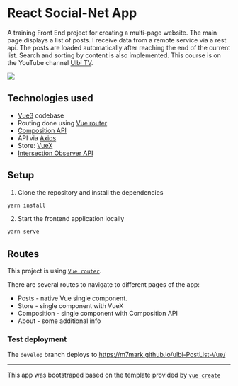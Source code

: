 # React Social-Net App

A training Front End project for creating a multi-page website. The main page displays a list of posts. I receive data from a remote service via a rest api. The posts are loaded automatically after reaching the end of the current list. Search and sorting by content is also implemented.
This course is on the YouTube channel [Ulbi TV](https://www.youtube.com/channel/UCDzGdB9TTgFm8jRXn1tBdoA).

<a href="https://m7mark.github.io/ulbi-PostList-Vue/"><img src="https://user-images.githubusercontent.com/70297692/134815918-95a4c872-7fb3-4b67-b71f-92dfae931bb4.png"/></a>

## Technologies used

- [Vue3](https://v3.vuejs.org/) codebase
- Routing done using [Vue router](https://next.router.vuejs.org/)
- [Composition API](https://composition-api.vuejs.org/)
- API via [Axios](https://axios-http.com/)
- Store: [VueX](https://vuex.vuejs.org/)
- [Intersection Observer API](https://developer.mozilla.org/ru/docs/Web/API/Intersection_Observer_API)

## Setup

1. Clone the repository and install the dependencies
```bash
yarn install
```
2. Start the frontend application locally
```bash
yarn serve
```

## Routes

This project is using [`Vue router`](https://next.router.vuejs.org/).

There are several routes to navigate to different pages of the app:

- Posts - native Vue single component.
- Store - single component with VueX
- Composition - single component with Composition API
- About - some additional info

### Test deployment

The `develop` branch deploys to https://m7mark.github.io/ulbi-PostList-Vue/

---

This app was bootstraped based on the template provided by [`vue create`](https://cli.vuejs.org/guide/creating-a-project.html#vue-create)
